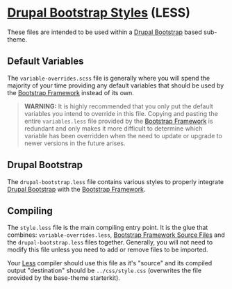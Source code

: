 # [Drupal Bootstrap Styles] (LESS)

These files are intended to be used within a [Drupal Bootstrap] based sub-theme.

## Default Variables

The `variable-overrides.scss` file is generally where you will spend the
majority of your time providing any default variables that should be
used by the [Bootstrap Framework] instead of its own.

> **WARNING:** It is highly recommended that you only put the default variables
  you intend to override in this file. Copying and pasting the entire
  `variables.less` file provided by the [Bootstrap Framework] is redundant and
  only makes it more difficult to determine which variable has been overridden
  when the need to update or upgrade to newer versions in the future arises. 

## Drupal Bootstrap

The `drupal-bootstrap.less` file contains various styles to properly integrate
[Drupal Bootstrap] with the [Bootstrap Framework].

## Compiling

The `style.less` file is the main compiling entry point. It is the glue that
combines: `variable-overrides.less`, [Bootstrap Framework Source Files] and the 
`drupal-bootstrap.less` files together. Generally, you will not need to modify
this file unless you need to add or remove files to be imported.

Your [Less] compiler should use this file as it's "source" and its compiled
output "destination" should be `../css/style.css` (overwrites the file provided
by the base-theme starterkit).

[Bootstrap Framework]: https://getbootstrap.com/docs/3.4/
[Bootstrap Framework Source Files]: https://github.com/twbs/bootstrap-sass
[Drupal Bootstrap]: https://www.drupal.org/project/bootstrap
[Drupal Bootstrap Styles]: https://github.com/unicorn-fail/drupal-bootstrap-styles
[Less]: http://lesscss.org
